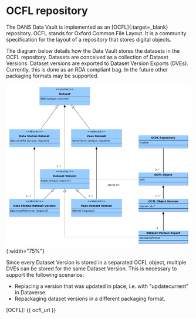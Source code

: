 OCFL repository
===============

The DANS Data Vault is implemented as an [OCFL]{:target=_blank} repository. OCFL stands for Oxford Common File Layout.
It is a community specification for the layout of a repository that stores digital objects.

The diagram below details how the Data Vault stores the datasets in the OCFL repository. Datasets are conceived as a
collection of Dataset Versions. Dataset versions are exported to Dataset Version Exports (DVEs). Currently, this is 
done as an RDA compliant bag. In the future other packaging formats may be supported.

![vault-impl](./vault-impl.png){:width="75%"}

Since every Dataset Version is stored in a separated OCFL object, multiple DVEs can be stored for the same Dataset
Version. This is necessary to support the following scenarios:

* Replacing a version that was updated in place, i.e. with "updatecurrent" in Dataverse. 
* Repackaging dataset versions in a different packaging format. 

[OCFL]: {{ ocfl_url }}